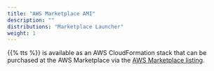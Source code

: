 ```yaml
---
title: "AWS Marketplace AMI"
description: ""
distributions: "Marketplace Launcher"
weight: 1
---
```


{{% tts %}} is available as an AWS CloudFormation stack that can be purchased at the AWS Marketplace via the [AWS Marketplace listing](https://aws.amazon.com/marketplace/pp/B081HZKDJ4?qid=1593444260869&sr=0-1&ref_=srh_res_product_title).

